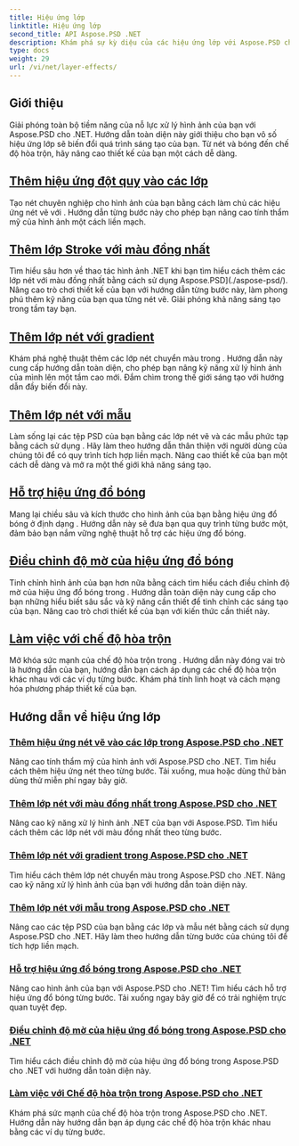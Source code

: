 ```yaml
---
title: Hiệu ứng lớp
linktitle: Hiệu ứng lớp
second_title: API Aspose.PSD .NET
description: Khám phá sự kỳ diệu của các hiệu ứng lớp với Aspose.PSD cho .NET! Nâng cao kỹ năng xử lý hình ảnh của bạn bằng cách học cách thêm các chế độ nét, bóng và hòa trộn.
type: docs
weight: 29
url: /vi/net/layer-effects/
---
```

## Giới thiệu

Giải phóng toàn bộ tiềm năng của nỗ lực xử lý hình ảnh của bạn với Aspose.PSD cho .NET. Hướng dẫn toàn diện này giới thiệu cho bạn vô số hiệu ứng lớp sẽ biến đổi quá trình sáng tạo của bạn. Từ nét và bóng đến chế độ hòa trộn, hãy nâng cao thiết kế của bạn một cách dễ dàng.

## [Thêm hiệu ứng đột quỵ vào các lớp](./adding-stroke-effects/)

Tạo nét chuyên nghiệp cho hình ảnh của bạn bằng cách làm chủ các hiệu ứng nét vẽ với . Hướng dẫn từng bước này cho phép bạn nâng cao tính thẩm mỹ của hình ảnh một cách liền mạch. 

## [Thêm lớp Stroke với màu đồng nhất](./adding-stroke-layer-solid-color/)

Tìm hiểu sâu hơn về thao tác hình ảnh .NET khi bạn tìm hiểu cách thêm các lớp nét với màu đồng nhất bằng cách sử dụng Aspose.PSD](./aspose-psd/). Nâng cao trò chơi thiết kế của bạn với hướng dẫn từng bước này, làm phong phú thêm kỹ năng của bạn qua từng nét vẽ. Giải phóng khả năng sáng tạo trong tầm tay bạn.

## [Thêm lớp nét với gradient](./adding-stroke-layer-gradient/)

Khám phá nghệ thuật thêm các lớp nét chuyển màu trong . Hướng dẫn này cung cấp hướng dẫn toàn diện, cho phép bạn nâng kỹ năng xử lý hình ảnh của mình lên một tầm cao mới. Đắm chìm trong thế giới sáng tạo với hướng dẫn đầy biến đổi này.

## [Thêm lớp nét với mẫu](./adding-stroke-layer-pattern/)

Làm sống lại các tệp PSD của bạn bằng các lớp nét vẽ và các mẫu phức tạp bằng cách sử dụng . Hãy làm theo hướng dẫn thân thiện với người dùng của chúng tôi để có quy trình tích hợp liền mạch. Nâng cao thiết kế của bạn một cách dễ dàng và mở ra một thế giới khả năng sáng tạo.

## [Hỗ trợ hiệu ứng đổ bóng](./supporting-shadow-effects/)

Mang lại chiều sâu và kích thước cho hình ảnh của bạn bằng hiệu ứng đổ bóng ở định dạng . Hướng dẫn này sẽ đưa bạn qua quy trình từng bước một, đảm bảo bạn nắm vững nghệ thuật hỗ trợ các hiệu ứng đổ bóng. 

## [Điều chỉnh độ mờ của hiệu ứng đổ bóng](./adjusting-shadow-effect-opacity/)

Tinh chỉnh hình ảnh của bạn hơn nữa bằng cách tìm hiểu cách điều chỉnh độ mờ của hiệu ứng đổ bóng trong . Hướng dẫn toàn diện này cung cấp cho bạn những hiểu biết sâu sắc và kỹ năng cần thiết để tinh chỉnh các sáng tạo của bạn. Nâng cao trò chơi thiết kế của bạn với kiến thức cần thiết này.

## [Làm việc với chế độ hòa trộn](./working-with-blend-modes/)

Mở khóa sức mạnh của chế độ hòa trộn trong . Hướng dẫn này đóng vai trò là hướng dẫn của bạn, hướng dẫn bạn cách áp dụng các chế độ hòa trộn khác nhau với các ví dụ từng bước. Khám phá tính linh hoạt và cách mạng hóa phương pháp thiết kế của bạn.

## Hướng dẫn về hiệu ứng lớp
### [Thêm hiệu ứng nét vẽ vào các lớp trong Aspose.PSD cho .NET](./adding-stroke-effects/)
Nâng cao tính thẩm mỹ của hình ảnh với Aspose.PSD cho .NET. Tìm hiểu cách thêm hiệu ứng nét theo từng bước. Tải xuống, mua hoặc dùng thử bản dùng thử miễn phí ngay bây giờ.
### [Thêm lớp nét với màu đồng nhất trong Aspose.PSD cho .NET](./adding-stroke-layer-solid-color/)
Nâng cao kỹ năng xử lý hình ảnh .NET của bạn với Aspose.PSD. Tìm hiểu cách thêm các lớp nét với màu đồng nhất theo từng bước.
### [Thêm lớp nét với gradient trong Aspose.PSD cho .NET](./adding-stroke-layer-gradient/)
Tìm hiểu cách thêm lớp nét chuyển màu trong Aspose.PSD cho .NET. Nâng cao kỹ năng xử lý hình ảnh của bạn với hướng dẫn toàn diện này.
### [Thêm lớp nét với mẫu trong Aspose.PSD cho .NET](./adding-stroke-layer-pattern/)
Nâng cao các tệp PSD của bạn bằng các lớp và mẫu nét bằng cách sử dụng Aspose.PSD cho .NET. Hãy làm theo hướng dẫn từng bước của chúng tôi để tích hợp liền mạch.
### [Hỗ trợ hiệu ứng đổ bóng trong Aspose.PSD cho .NET](./supporting-shadow-effects/)
Nâng cao hình ảnh của bạn với Aspose.PSD cho .NET! Tìm hiểu cách hỗ trợ hiệu ứng đổ bóng từng bước. Tải xuống ngay bây giờ để có trải nghiệm trực quan tuyệt đẹp.
### [Điều chỉnh độ mờ của hiệu ứng đổ bóng trong Aspose.PSD cho .NET](./adjusting-shadow-effect-opacity/)
Tìm hiểu cách điều chỉnh độ mờ của hiệu ứng đổ bóng trong Aspose.PSD cho .NET với hướng dẫn toàn diện này.
### [Làm việc với Chế độ hòa trộn trong Aspose.PSD cho .NET](./working-with-blend-modes/)
Khám phá sức mạnh của chế độ hòa trộn trong Aspose.PSD cho .NET. Hướng dẫn này hướng dẫn bạn áp dụng các chế độ hòa trộn khác nhau bằng các ví dụ từng bước.